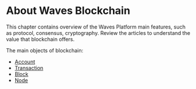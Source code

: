 # About Waves Blockchain

This chapter contains overview of the Waves Platform main features, such as protocol, consensus, cryptography.
Review the articles to understand the value that blockchain offers.

The main objects of blockchain:

* [Account](/en/blockchain/account)
* [Transaction](/en/blockchain/transaction)
* [Block](/en/blockchain/block)
* [Node](/en/blockchain/node)
